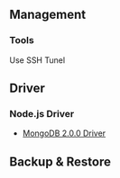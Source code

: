 ## Management
### Tools
Use SSH Tunel

## Driver
### Node.js Driver
- [MongoDB 2.0.0 Driver](http://mongodb.github.io/node-mongodb-native/2.0/api/Collection.html)

## Backup & Restore
